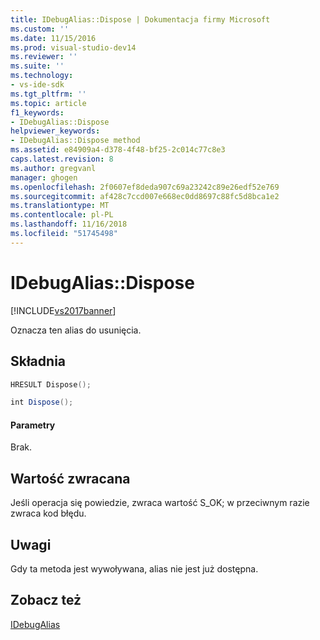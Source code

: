 ```yaml
---
title: IDebugAlias::Dispose | Dokumentacja firmy Microsoft
ms.custom: ''
ms.date: 11/15/2016
ms.prod: visual-studio-dev14
ms.reviewer: ''
ms.suite: ''
ms.technology:
- vs-ide-sdk
ms.tgt_pltfrm: ''
ms.topic: article
f1_keywords:
- IDebugAlias::Dispose
helpviewer_keywords:
- IDebugAlias::Dispose method
ms.assetid: e84909a4-d378-4f48-bf25-2c014c77c8e3
caps.latest.revision: 8
ms.author: gregvanl
manager: ghogen
ms.openlocfilehash: 2f0607ef8deda907c69a23242c89e26edf52e769
ms.sourcegitcommit: af428c7ccd007e668ec0dd8697c88fc5d8bca1e2
ms.translationtype: MT
ms.contentlocale: pl-PL
ms.lasthandoff: 11/16/2018
ms.locfileid: "51745498"
---
```

# <a name="idebugaliasdispose"></a>IDebugAlias::Dispose
[!INCLUDE[vs2017banner](../../../includes/vs2017banner.md)]

Oznacza ten alias do usunięcia.  
  
## <a name="syntax"></a>Składnia  
  
```cpp  
HRESULT Dispose();  
```  
  
```csharp  
int Dispose();  
```  
  
#### <a name="parameters"></a>Parametry  
 Brak.  
  
## <a name="return-value"></a>Wartość zwracana  
 Jeśli operacja się powiedzie, zwraca wartość S_OK; w przeciwnym razie zwraca kod błędu.  
  
## <a name="remarks"></a>Uwagi  
 Gdy ta metoda jest wywoływana, alias nie jest już dostępna.  
  
## <a name="see-also"></a>Zobacz też  
 [IDebugAlias](../../../extensibility/debugger/reference/idebugalias.md)


